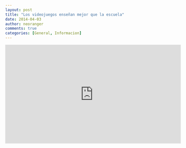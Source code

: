 ```yaml
---
layout: post
title: "Los videojuegos enseñan mejor que la escuela"
date: 2014-04-03
author: neoranger
comments: true
categories: [General, Informacion]
---
```


<iframe width="560" height="315" src="https://www.youtube.com/embed/TbTm1Lkm18o" frameborder="0" allowfullscreen></iframe>
